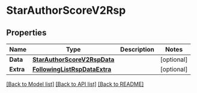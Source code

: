 # StarAuthorScoreV2Rsp

## Properties

Name | Type | Description | Notes
------------ | ------------- | ------------- | -------------
**Data** | [**StarAuthorScoreV2RspData**](StarAuthorScoreV2Rsp_data.md) |  | [optional] 
**Extra** | [**FollowingListRspDataExtra**](FollowingListRsp_data_extra.md) |  | [optional] 

[[Back to Model list]](../README.md#documentation-for-models) [[Back to API list]](../README.md#documentation-for-api-endpoints) [[Back to README]](../README.md)



